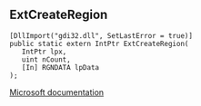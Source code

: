 ## ExtCreateRegion

```
[DllImport("gdi32.dll", SetLastError = true)]
public static extern IntPtr ExtCreateRegion(
   IntPtr lpx,
   uint nCount,
   [In] RGNDATA lpData
);
```

[Microsoft documentation](https://docs.microsoft.com/en-us/windows/win32/api/wingdi/nf-wingdi-extcreateregion)
